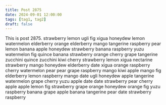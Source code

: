 ```yaml
---
title: Post 2875
date: 2024-09-01 12:00:00
tags: [tag1, tag2]
draft: false
---
```

This is post 2875.
strawberry
lemon
ugli
fig
xigua
honeydew
lemon
watermelon
elderberry
orange
elderberry
mango
tangerine
raspberry
pear
lemon
banana
apple
honeydew
strawberry
banana
raspberry
yuzu
watermelon
fig
quince
banana
strawberry
orange
cherry
grape
tangerine
zucchini
quince
zucchini
kiwi
cherry
strawberry
lemon
xigua
nectarine
strawberry
mango
honeydew
elderberry
date
xigua
orange
raspberry
cherry
watermelon
pear
pear
grape
raspberry
mango
kiwi
apple
mango
fig
elderberry
lemon
raspberry
mango
date
ugli
honeydew
apple
tangerine
watermelon
grape
cherry
yuzu
apple
date
date
strawberry
pear
cherry
apple
apple
lemon
fig
strawberry
grape
orange
honeydew
orange
fig
yuzu
raspberry
banana
grape
apple
banana
tangerine
pear
date
strawberry
raspberry

